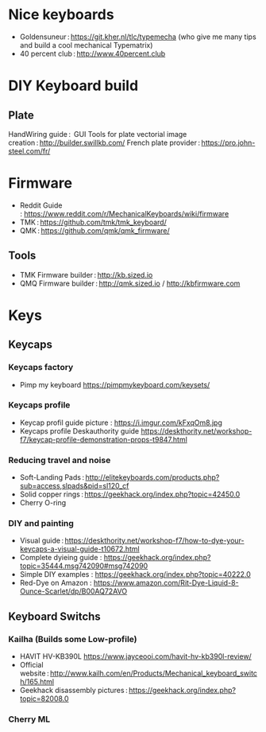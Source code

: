 # Nice keyboards

* Goldensuneur : https://git.kher.nl/tlc/typemecha (who give me many tips and build a cool mechanical Typematrix)
* 40 percent club : http://www.40percent.club

# DIY Keyboard build

## Plate

HandWiring guide : 
GUI Tools for plate vectorial image creation : http://builder.swillkb.com/
French plate provider : https://pro.john-steel.com/fr/

# Firmware

* Reddit Guide : https://www.reddit.com/r/MechanicalKeyboards/wiki/firmware
* TMK : https://github.com/tmk/tmk_keyboard/
* QMK : https://github.com/qmk/qmk_firmware/

## Tools

* TMK Firmware builder : http://kb.sized.io
* QMQ Firmware builder : http://qmk.sized.io / http://kbfirmware.com

# Keys

## Keycaps

### Keycaps factory

* Pimp my keyboard https://pimpmykeyboard.com/keysets/

### Keycaps profile

* Keycap profil guide picture : https://i.imgur.com/kFxqOm8.jpg
* Keycaps profile Deskauthority guide https://deskthority.net/workshop-f7/keycap-profile-demonstration-props-t9847.html

### Reducing travel and noise

* Soft-Landing Pads : http://elitekeyboards.com/products.php?sub=access,slpads&pid=sl120_cf
* Solid copper rings : https://geekhack.org/index.php?topic=42450.0
* Cherry O-ring

### DIY and painting

* Visual guide : https://deskthority.net/workshop-f7/how-to-dye-your-keycaps-a-visual-guide-t10672.html
* Complete dyieing guide : https://geekhack.org/index.php?topic=35444.msg742090#msg742090
* Simple DIY examples : https://geekhack.org/index.php?topic=40222.0
* Red-Dye on Amazon : https://www.amazon.com/Rit-Dye-Liquid-8-Ounce-Scarlet/dp/B00AQ72AVO

## Keyboard Switchs

### Kailha (Builds some Low-profile)
* HAVIT HV-KB390L https://www.jayceooi.com/havit-hv-kb390l-review/
* Official website : http://www.kailh.com/en/Products/Mechanical_keyboard_switch/165.html
* Geekhack disassembly pictures : https://geekhack.org/index.php?topic=82008.0

### Cherry ML

